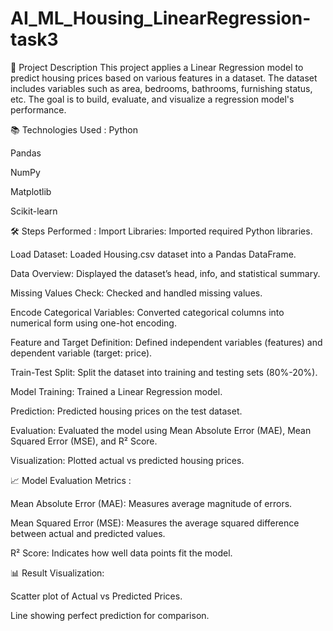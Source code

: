# AI_ML_Housing_LinearRegression-task3
📄 Project Description
This project applies a Linear Regression model to predict housing prices based on various features in a dataset. The dataset includes variables such as area, bedrooms, bathrooms, furnishing status, etc. The goal is to build, evaluate, and visualize a regression model's performance.

📚 Technologies Used :
Python

Pandas

NumPy

Matplotlib

Scikit-learn

🛠️ Steps Performed :
Import Libraries: Imported required Python libraries.

Load Dataset: Loaded Housing.csv dataset into a Pandas DataFrame.

Data Overview: Displayed the dataset’s head, info, and statistical summary.

Missing Values Check: Checked and handled missing values.

Encode Categorical Variables: Converted categorical columns into numerical form using one-hot encoding.

Feature and Target Definition: Defined independent variables (features) and dependent variable (target: price).

Train-Test Split: Split the dataset into training and testing sets (80%-20%).

Model Training: Trained a Linear Regression model.

Prediction: Predicted housing prices on the test dataset.

Evaluation: Evaluated the model using Mean Absolute Error (MAE), Mean Squared Error (MSE), and R² Score.

Visualization: Plotted actual vs predicted housing prices.

📈 Model Evaluation Metrics : 

Mean Absolute Error (MAE): Measures average magnitude of errors.

Mean Squared Error (MSE): Measures the average squared difference between actual and predicted values.

R² Score: Indicates how well data points fit the model.

📊 Result Visualization:

Scatter plot of Actual vs Predicted Prices.

Line showing perfect prediction for comparison.
